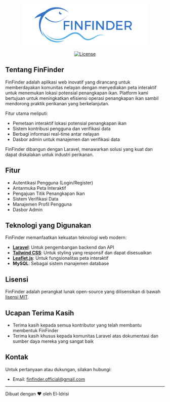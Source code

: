 <p align="center"><img src="/public/img/finfinder.png" width="400" alt="Logo FinFinder"></p>

<p align="center">
<a href="https://github.com/El-Idrisi/FinFInder/blob/main/LICENSE"><img src="https://img.shields.io/badge/License-MIT-green" alt="License"></a>
</p>

## Tentang FinFinder

FinFinder adalah aplikasi web inovatif yang dirancang untuk memberdayakan komunitas nelayan dengan menyediakan peta interaktif untuk menemukan lokasi potensial penangkapan ikan. Platform kami bertujuan untuk meningkatkan efisiensi operasi penangkapan ikan sambil mendorong praktik perikanan yang berkelanjutan.

Fitur utama meliputi:
- Pemetaan interaktif lokasi potensial penangkapan ikan
- Sistem kontribusi pengguna dan verifikasi data
- Berbagi informasi real-time antar nelayan
- Dasbor admin untuk manajemen dan verifikasi data

FinFinder dibangun dengan Laravel, menawarkan solusi yang kuat dan dapat diskalakan untuk industri perikanan.

## Fitur

- Autentikasi Pengguna (Login/Register)
- Antarmuka Peta Interaktif
- Pengajuan Titik Penangkapan Ikan
- Sistem Verifikasi Data
- Manajemen Profil Pengguna
- Dasbor Admin

## Teknologi yang Digunakan

FinFinder memanfaatkan kekuatan teknologi web modern:

- **[Laravel](https://laravel.com)**: Untuk pengembangan backend dan API
- **[Tailwind CSS](https://tailwindcss.com)**: Untuk styling yang responsif dan dapat disesuaikan
- **[Leaflet.js](https://leafletjs.com)**: Untuk fungsionalitas peta interaktif
- **MySQL**: Sebagai sistem manajemen database

## Lisensi

FinFinder adalah perangkat lunak open-source yang dilisensikan di bawah [lisensi MIT](https://opensource.org/licenses/MIT).

## Ucapan Terima Kasih

- Terima kasih kepada semua kontributor yang telah membantu membentuk FinFinder
- Terima kasih khusus kepada komunitas Laravel atas dokumentasi dan sumber daya mereka yang sangat baik

## Kontak

Untuk pertanyaan atau dukungan, silakan hubungi:
- Email: [finfinder.official@gmail.com](mailto:finfinder.official@gmail.com)

---

Dibuat dengan ❤️ oleh El-Idrisi
